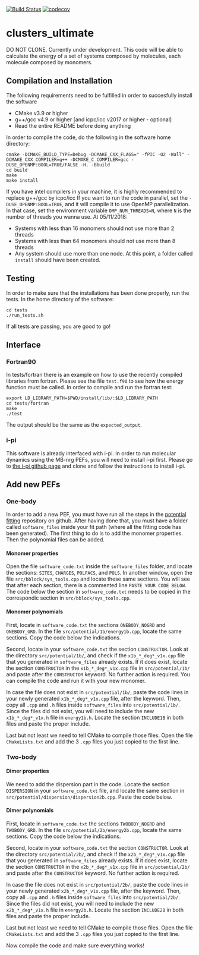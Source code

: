 [![Build Status](https://travis-ci.org/chemphys/clusters_ultimate.svg?branch=master)](https://travis-ci.org/chemphys/clusters_ultimate)
[![codecov](https://codecov.io/gh/chemphys/clusters_ultimate/branch/master/graph/badge.svg)](https://codecov.io/gh/chemphys/clusters_ultimate)

# clusters_ultimate
DO NOT CLONE. Currently under development. This code will be able to calculate the energy of a set of systems composed by molecules, each molecule composed by monomers. 

## Compilation and Installation
The following requirements need to be fulfilled in order to succesfully install the software
- CMake v3.9 or higher
- g++/gcc v4.9 or higher [and icpc/icc v2017 or higher - optional]
- Read the entire README before doing anything

In order to compile the code, do the following in the software home directory:
```
cmake -DCMAKE_BUILD_TYPE=Debug -DCMAKE_CXX_FLAGS=" -fPIC -O2 -Wall" -DCMAKE_CXX_COMPILER=g++ -DCMAKE_C_COMPILER=gcc -DUSE_OPENMP:BOOL=TRUE/FALSE -H. -Bbuild
cd build
make
make install
```
If you have intel compilers in your machine, it is highly recommended to replace g++/gcc by icpc/icc
If you want to run the code in parallel, set the `-DUSE_OPENMP:BOOL=TRUE`, and it will compile it to use OpenMP parallelization. In that case, set the environment variable `OMP_NUM_THREADS=N`, where `N` is the number of threads you wanna use. At 05/11/2018:
- Systems with less than 16 monomers should not use more than 2 threads
- Systems with less than 64 monomers should not use more than 8 threads
- Any system should use more than one node.
At this point, a folder called `install` should have been created.

## Testing
In order to make sure that the installations has been done properly, run the tests. In the home directory of the software:
```
cd tests
./run_tests.sh
```
If all tests are passing, you are good to go!

## Interface
### Fortran90
In tests/fortran there is an example on how to use the recently compiled libraries from fortran. Please see the file `test.f90` to see how the energy function must be called. In order to compile and run the fortran test:
```
export LD_LIBRARY_PATH=$PWD/install/lib/:$LD_LIBRARY_PATH
cd tests/fortran
make
./test
```
The output should be the same as the `expected_output`.

### i-pi
This software is already interfaced with i-pi. In order to run molecular dynamics using the MB-nrg PEFs, you will need to install i-pi first. Please go to [the i-pi github page](https://github.com/cosmo-epfl/i-pi-dev) and clone and follow the instructions to install i-pi.

## Add new PEFs
### One-body
In order to add a new PEF, you must have run all the steps in the [potential fitting](https://github.com/paesanilab/potential_fitting) repository on github. After having done that, you must have a folder called `software_files` inside your fit path (where all the fitting code has been generated). The first thing to do is to add the monomer properties. Then the polynomial files can be added.

#### Monomer properties
Open the file `software_code.txt` inside the `software_files` folder, and locate the sections: `SITES`, `CHARGES`, `POLFACS`, and `POLS`. In another window, open the file `src/bblock/sys_tools.cpp` and locate these same sections. You will see that after each section, there is a commented line `PASTE YOUR CODE BELOW`. The code below the section in `software_code.txt` needs to be copied in the correspondic section in `src/bblock/sys_tools.cpp`.

#### Monomer polynomials
First, locate in `software_code.txt` the sections `ONEBODY_NOGRD` and `ONEBODY_GRD`. In the file `src/potential/1b/energy1b.cpp`, locate the same sections. Copy the code below the indications.

Second, locate in your `software_code.txt` the section `CONSTRUCTOR`. Look at the directory `src/potential/1b/`, and check if the `x1b_*_deg*_v1x.cpp` file that you generated in `software_files` already exists. If it does exist, locate the section `CONSTRUCTOR` in the `x1b_*_deg*_v1x.cpp` file in `src/potential/1b/` and paste after the `CONSTRUCTOR` keyword. No further action is required. You can compile the code and run it with your new monomer.

In case the file does not exist in `src/potential/1b/`, paste the code lines in your newly generated `x1b_*_deg*_v1x.cpp` file, after the keyword. Then, copy all `.cpp` and `.h` files inside `software_files` into `src/potential/1b/`. Since the files did not exist, you will need to include the new  `x1b_*_deg*_v1x.h` file in `energy1b.h`. Locate the section `INCLUDE1B` in both files and paste the proper include.

Last but not least we need to tell CMake to compile those files. Open the file `CMakeLists.txt` and add the 3 `.cpp` files you just copied to the first line.

### Two-body
#### Dimer properties
We need to add the dispersion part in the code. Locate the section `DISPERSION` in your `software_code.txt` file, and locate the same section in `src/potential/dispersion/dispersion2b.cpp`. Paste the code below.

#### Dimer polynomials
First, locate in `software_code.txt` the sections `TWOBODY_NOGRD` and `TWOBODY_GRD`. In the file `src/potential/2b/energy2b.cpp`, locate the same sections. Copy the code below the indications.

Second, locate in your `software_code.txt` the section `CONSTRUCTOR`. Look at the directory `src/potential/2b/`, and check if the `x2b_*_deg*_v1x.cpp` file that you generated in `software_files` already exists. If it does exist, locate the section `CONSTRUCTOR` in the `x2b_*_deg*_v1x.cpp` file in `src/potential/2b/` and paste after the `CONSTRUCTOR` keyword. No further action is required.

In case the file does not exist in `src/potential/2b/`, paste the code lines in your newly generated `x2b_*_deg*_v1x.cpp` file, after the keyword. Then, copy all `.cpp` and `.h` files inside `software_files` into `src/potential/2b/`. Since the files did not exist, you will need to include the new  `x2b_*_deg*_v1x.h` file in `energy2b.h`. Locate the section `INCLUDE2B` in both files and paste the proper include.

Last but not least we need to tell CMake to compile those files. Open the file `CMakeLists.txt` and add the 3 `.cpp` files you just copied to the first line.

Now compile the code and make sure everything works!



